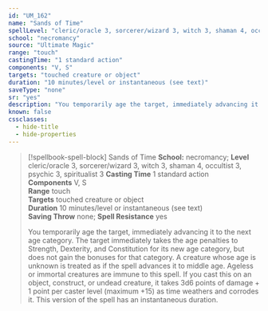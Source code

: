 ```yaml
---
id: "UM_162"
name: "Sands of Time"
spellLevel: "cleric/oracle 3, sorcerer/wizard 3, witch 3, shaman 4, occultist 3, psychic 3, spiritualist 3"
school: "necromancy"
source: "Ultimate Magic"
range: "touch"
castingTime: "1 standard action"
components: "V, S"
targets: "touched creature or object"
duration: "10 minutes/level or instantaneous (see text)"
saveType: "none"
sr: "yes"
description: "You temporarily age the target, immediately advancing it to the next age category. The target immediately takes the age penalties to Strength, Dexterity, and Constitution for its new age category, but does not gain the bonuses for that category.  A creature whose age is unknown is treated as if the spell advances it to middle age. Ageless or immortal creatures are immune to this spell.  If you cast this on an object, construct, or undead creature, it takes 3d6 points of damage + 1 point per caster level (maximum +15) as time weathers and corrodes it. This version of the spell has an instantaneous duration."
known: false
cssclasses:
  - hide-title
  - hide-properties
---
```


> [!spellbook-spell-block] Sands of Time
> **School:** necromancy; **Level** cleric/oracle 3, sorcerer/wizard 3, witch 3, shaman 4, occultist 3, psychic 3, spiritualist 3
> **Casting Time** 1 standard action  
> **Components** V, S  
> **Range** touch  
> **Targets** touched creature or object  
> **Duration** 10 minutes/level or instantaneous (see text)  
> **Saving Throw** none; **Spell Resistance** yes
> 
> You temporarily age the target, immediately advancing it to the next age category. The target immediately takes the age penalties to Strength, Dexterity, and Constitution for its new age category, but does not gain the bonuses for that category.  A creature whose age is unknown is treated as if the spell advances it to middle age. Ageless or immortal creatures are immune to this spell.  If you cast this on an object, construct, or undead creature, it takes 3d6 points of damage + 1 point per caster level (maximum +15) as time weathers and corrodes it. This version of the spell has an instantaneous duration.